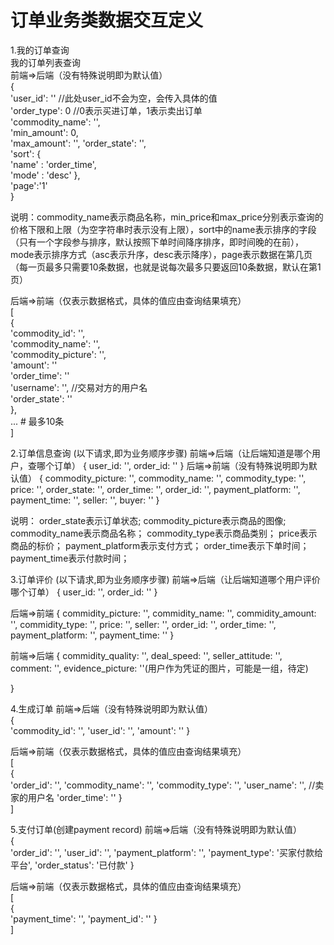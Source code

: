 # 订单业务类数据交互定义  
1.我的订单查询  
我的订单列表查询  
前端=>后端（没有特殊说明即为默认值）  
{  
    'user_id': '' //此处user_id不会为空，会传入具体的值  
    'order_type': 0 //0表示买进订单，1表示卖出订单  
    'commodity_name': '',  
    'min_amount': 0,  
    'max_amount': '',
    'order_state': '',  
    'sort': {  
        'name' : 'order_time',  
        'mode' : 'desc' 
    },  
    'page':'1'  
}  
  
说明：commodity_name表示商品名称，min_price和max_price分别表示查询的价格下限和上限（为空字符串时表示没有上限），sort中的name表示排序的字段（只有一个字段参与排序，默认按照下单时间降序排序，即时间晚的在前），mode表示排序方式（asc表示升序，desc表示降序），page表示数据在第几页（每一页最多只需要10条数据，也就是说每次最多只要返回10条数据，默认在第1页）  
  
后端=>前端（仅表示数据格式，具体的值应由查询结果填充）  
[  
    {  
        'commodity_id': '',  
        'commodity_name': '',  
        'commodity_picture': '',  
        'amount': ''  
        'order_time': ''  
        'username': '', //交易对方的用户名  
        'order_state': ''  
    },  
    ... # 最多10条  
]  


2.订单信息查询  (以下请求,即为业务顺序步骤)
前端=>后端（让后端知道是哪个用户，查哪个订单）
{
    user_id: '',
    order_id: ''
}
后端=>前端（没有特殊说明即为默认值）
{
    commodity_picture: '',
    commodity_name: '',
    commodity_type: '',
    price: '',
    order_state: '',
    order_time: '',
    order_id: '',
    payment_platform: '',
    payment_time: '', 
    seller: '',
    buyer: ''
}

说明：
      order_state表示订单状态;
      commodity_picture表示商品的图像;
      commodity_name表示商品名称；
      commodity_type表示商品类别；
      price表示商品的标价；
      payment_platform表示支付方式；
      order_time表示下单时间；
      payment_time表示付款时间；


3.订单评价   (以下请求,即为业务顺序步骤)
前端=>后端（让后端知道哪个用户评价哪个订单）
{
    user_id: '',
    order_id: ''
}

后端=>前端
{
    commidity_picture: '',
    commidity_name: '',
    commidity_amount: '',
    commidity_type: '',
    price: '',
    seller: '',
    order_id: '',
    order_time: '',
    payment_platform: '',
    payment_time: ''
}

前端=>后端
{
    commidity_quality: '',
    deal_speed: '',
    seller_attitude: '',
    comment: '',
    evidence_picture: ''(用户作为凭证的图片，可能是一组，待定)

}

4.生成订单
前端=>后端（没有特殊说明即为默认值）  
{  
        'commodity_id': '',
        'user_id': '',
        'amount': ''
}

后端=>前端（仅表示数据格式，具体的值应由查询结果填充）  
[  
    {   
        'order_id': '',
        'commodity_name': '',
        'commodity_type': '', 
        'user_name': '', //卖家的用户名
        'order_time': ''
    }  
]  

5.支付订单(创建payment record)
前端=>后端（没有特殊说明即为默认值）  
{  
        'order_id': '',
        'user_id': '',
        'payment_platform': '',
        'payment_type': '买家付款给平台',
        'order_status': '已付款'
}

后端=>前端（仅表示数据格式，具体的值应由查询结果填充）  
[  
    {   
        'payment_time': '',
        'payment_id': ''
    }  
]  